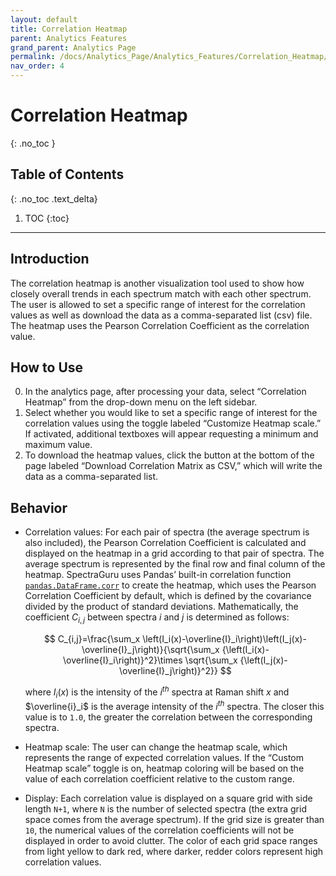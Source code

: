 ```yaml
---
layout: default
title: Correlation Heatmap
parent: Analytics Features
grand_parent: Analytics Page
permalink: /docs/Analytics_Page/Analytics_Features/Correlation_Heatmap/
nav_order: 4
---
```


# Correlation Heatmap
{: .no_toc }

## Table of Contents
{: .no_toc .text_delta}

1. TOC
{:toc}

---

## Introduction

The correlation heatmap is another visualization tool used to show how closely overall trends in each spectrum match with each other spectrum. The user is allowed to set a specific range of interest for the correlation values as well as download the data as a comma-separated list (csv) file. The heatmap uses the Pearson Correlation Coefficient as the correlation value.

## How to Use

0. In the analytics page, after processing your data, select “Correlation Heatmap” from the drop-down menu on the left sidebar.
1. Select whether you would like to set a specific range of interest for the correlation values using the toggle labeled “Customize Heatmap scale.” If activated, additional textboxes will appear requesting a minimum and maximum value.
2. To download the heatmap values, click the button at the bottom of the page labeled “Download Correlation Matrix as CSV,” which will write the data as a comma-separated list.

## Behavior

- Correlation values: For each pair of spectra (the average spectrum is also included), the Pearson Correlation Coefficient is calculated and displayed on the heatmap in a grid according to that pair of spectra. The average spectrum is represented by the final row and final column of the heatmap. SpectraGuru uses Pandas’ built-in correlation function [`pandas.DataFrame.corr`](https://pandas.pydata.org/pandas-docs/stable/reference/api/pandas.DataFrame.corr.html) to create the heatmap, which uses the Pearson Correlation Coefficient by default, which is defined by the covariance divided by the product of standard deviations. Mathematically, the coefficient $C_{i,j}$ between spectra $i$ and $j$ is determined as follows: 

    $$
    C_{i,j}=\frac{\sum_x \left(I_i(x)-\overline{I}_i\right)\left(I_j(x)-\overline{I}_j\right)}{\sqrt{\sum_x {\left(I_i(x)-\overline{I}_i\right)}^2}\times \sqrt{\sum_x {\left(I_j(x)-\overline{I}_j\right)}^2}}
    $$

    where $I_i(x)$ is the intensity of the $i^{th}$ spectra at Raman shift $x$ and $\overline{i}_i$ is the average intensity of the $i^{th}$ spectra. The closer this value is to `1.0`, the greater the correlation between the corresponding spectra.

- Heatmap scale: The user can change the heatmap scale, which represents the range of expected correlation values. If the “Custom Heatmap scale” toggle is on, heatmap coloring will be based on the value of each correlation coefficient relative to the custom range.

- Display: Each correlation value is displayed on a square grid with side length `N+1`, where `N` is the number of selected spectra (the extra grid space comes from the average spectrum). If the grid size is greater than `10`, the numerical values of the correlation coefficients will not be displayed in order to avoid clutter. The color of each grid space ranges from light yellow to dark red, where darker, redder colors represent high correlation values.
